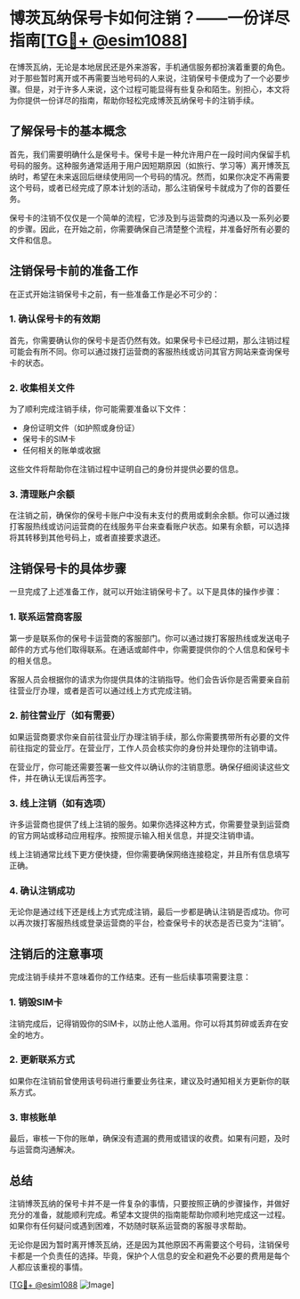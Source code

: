 # 博茨瓦纳保号卡如何注销？——一份详尽指南[[TG💪+ @esim1088](https://t.me/s/esim1088)]

在博茨瓦纳，无论是本地居民还是外来游客，手机通信服务都扮演着重要的角色。对于那些暂时离开或不再需要当地号码的人来说，注销保号卡便成为了一个必要步骤。但是，对于许多人来说，这个过程可能显得有些复杂和陌生。别担心，本文将为你提供一份详尽的指南，帮助你轻松完成博茨瓦纳保号卡的注销手续。

## 了解保号卡的基本概念

首先，我们需要明确什么是保号卡。保号卡是一种允许用户在一段时间内保留手机号码的服务。这种服务通常适用于用户因短期原因（如旅行、学习等）离开博茨瓦纳时，希望在未来返回后继续使用同一个号码的情况。然而，如果你决定不再需要这个号码，或者已经完成了原本计划的活动，那么注销保号卡就成为了你的首要任务。

保号卡的注销不仅仅是一个简单的流程，它涉及到与运营商的沟通以及一系列必要的步骤。因此，在开始之前，你需要确保自己清楚整个流程，并准备好所有必要的文件和信息。

## 注销保号卡前的准备工作

在正式开始注销保号卡之前，有一些准备工作是必不可少的：

### 1. 确认保号卡的有效期

首先，你需要确认你的保号卡是否仍然有效。如果保号卡已经过期，那么注销过程可能会有所不同。你可以通过拨打运营商的客服热线或访问其官方网站来查询保号卡的状态。

### 2. 收集相关文件

为了顺利完成注销手续，你可能需要准备以下文件：
- 身份证明文件（如护照或身份证）
- 保号卡的SIM卡
- 任何相关的账单或收据

这些文件将帮助你在注销过程中证明自己的身份并提供必要的信息。

### 3. 清理账户余额

在注销之前，确保你的保号卡账户中没有未支付的费用或剩余余额。你可以通过拨打客服热线或访问运营商的在线服务平台来查看账户状态。如果有余额，可以选择将其转移到其他号码上，或者直接要求退还。

## 注销保号卡的具体步骤

一旦完成了上述准备工作，就可以开始注销保号卡了。以下是具体的操作步骤：

### 1. 联系运营商客服

第一步是联系你的保号卡运营商的客服部门。你可以通过拨打客服热线或发送电子邮件的方式与他们取得联系。在通话或邮件中，你需要提供你的个人信息和保号卡的相关信息。

客服人员会根据你的请求为你提供具体的注销指导。他们会告诉你是否需要亲自前往营业厅办理，或者是否可以通过线上方式完成注销。

### 2. 前往营业厅（如有需要）

如果运营商要求你亲自前往营业厅办理注销手续，那么你需要携带所有必要的文件前往指定的营业厅。在营业厅，工作人员会核实你的身份并处理你的注销申请。

在营业厅，你可能还需要签署一些文件以确认你的注销意愿。确保仔细阅读这些文件，并在确认无误后再签字。

### 3. 线上注销（如有选项）

许多运营商也提供了线上注销的服务。如果你选择这种方式，你需要登录到运营商的官方网站或移动应用程序。按照提示输入相关信息，并提交注销申请。

线上注销通常比线下更方便快捷，但你需要确保网络连接稳定，并且所有信息填写正确。

### 4. 确认注销成功

无论你是通过线下还是线上方式完成注销，最后一步都是确认注销是否成功。你可以再次拨打客服热线或登录运营商的平台，检查保号卡的状态是否已变为“注销”。

## 注销后的注意事项

完成注销手续并不意味着你的工作结束。还有一些后续事项需要注意：

### 1. 销毁SIM卡

注销完成后，记得销毁你的SIM卡，以防止他人滥用。你可以将其剪碎或丢弃在安全的地方。

### 2. 更新联系方式

如果你在注销前曾使用该号码进行重要业务往来，建议及时通知相关方更新你的联系方式。

### 3. 审核账单

最后，审核一下你的账单，确保没有遗漏的费用或错误的收费。如果有问题，及时与运营商沟通解决。

## 总结

注销博茨瓦纳的保号卡并不是一件复杂的事情，只要按照正确的步骤操作，并做好充分的准备，就能顺利完成。希望本文提供的指南能帮助你顺利地完成这一过程。如果你有任何疑问或遇到困难，不妨随时联系运营商的客服寻求帮助。

无论你是因为暂时离开博茨瓦纳，还是因为其他原因不再需要这个号码，注销保号卡都是一个负责任的选择。毕竟，保护个人信息的安全和避免不必要的费用是每个人都应该重视的事情。

[[TG💪+ @esim1088](https://t.me/s/esim1088) ![Image](https://i.postimg.cc/4NQfJmqS/Snipaste-2025-05-13-00-14-12.png)]